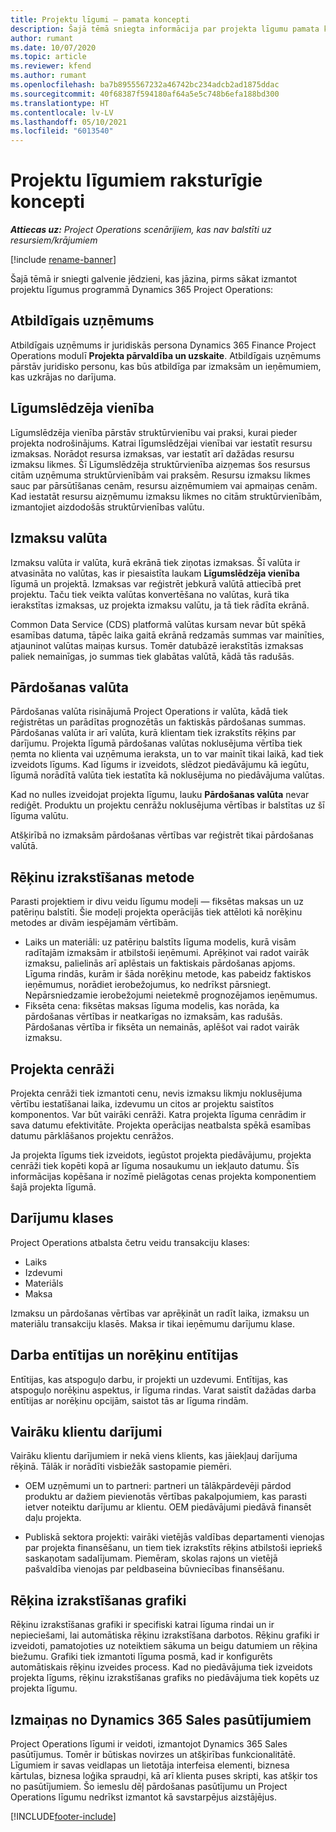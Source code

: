 ```yaml
---
title: Projektu līgumi — pamata koncepti
description: Šajā tēmā sniegta informācija par projekta līgumu pamata konceptiem risinājumā Project Operations.
author: rumant
ms.date: 10/07/2020
ms.topic: article
ms.reviewer: kfend
ms.author: rumant
ms.openlocfilehash: ba7b8955567232a46742bc234adcb2ad1875ddac
ms.sourcegitcommit: 40f68387f594180af64a5e5c748b6efa188bd300
ms.translationtype: HT
ms.contentlocale: lv-LV
ms.lasthandoff: 05/10/2021
ms.locfileid: "6013540"
---
```

# <a name="concepts-unique-to-project-based-contracts"></a>Projektu līgumiem raksturīgie koncepti

_**Attiecas uz:** Project Operations scenārijiem, kas nav balstīti uz resursiem/krājumiem_

[!include [rename-banner](~/includes/cc-data-platform-banner.md)]

Šajā tēmā ir sniegti galvenie jēdzieni, kas jāzina, pirms sākat izmantot projektu līgumus programmā Dynamics 365 Project Operations:

## <a name="owning-company"></a>Atbildīgais uzņēmums

Atbildīgais uzņēmums ir juridiskās persona Dynamics 365 Finance Project Operations modulī **Projekta pārvaldība un uzskaite**. Atbildīgais uzņēmums pārstāv juridisko personu, kas būs atbildīga par izmaksām un ieņēmumiem, kas uzkrājas no darījuma.

## <a name="contracting-unit"></a>Līgumslēdzēja vienība

Līgumslēdzēja vienība pārstāv struktūrvienību vai praksi, kurai pieder projekta nodrošinājums. Katrai līgumslēdzējai vienībai var iestatīt resursu izmaksas. Norādot resursa izmaksas, var iestatīt arī dažādas resursu izmaksu likmes. Šī Līgumslēdzēja struktūrvienība aizņemas šos resursus citām uzņēmuma struktūrvienībām vai praksēm. Resursu izmaksu likmes sauc par pārsūtīšanas cenām, resursu aizņēmumiem vai apmaiņas cenām. Kad iestatāt resursu aizņēmumu izmaksu likmes no citām struktūrvienībām, izmantojiet aizdodošās struktūrvienības valūtu.

## <a name="cost-currency"></a>Izmaksu valūta

Izmaksu valūta ir valūta, kurā ekrānā tiek ziņotas izmaksas. Šī valūta ir atvasināta no valūtas, kas ir piesaistīta laukam **Līgumslēdzēja vienība** līgumā un projektā. Izmaksas var reģistrēt jebkurā valūtā attiecībā pret projektu. Taču tiek veikta valūtas konvertēšana no valūtas, kurā tika ierakstītas izmaksas, uz projekta izmaksu valūtu, ja tā tiek rādīta ekrānā.

Common Data Service (CDS) platformā valūtas kursam nevar būt spēkā esamības datuma, tāpēc laika gaitā ekrānā redzamās summas var mainīties, atjauninot valūtas maiņas kursus. Tomēr datubāzē ierakstītās izmaksas paliek nemainīgas, jo summas tiek glabātas valūtā, kādā tās radušās.

## <a name="sales-currency"></a>Pārdošanas valūta

Pārdošanas valūta risinājumā Project Operations ir valūta, kādā tiek reģistrētas un parādītas prognozētās un faktiskās pārdošanas summas. Pārdošanas valūta ir arī valūta, kurā klientam tiek izrakstīts rēķins par darījumu. Projekta līgumā pārdošanas valūtas noklusējuma vērtība tiek ņemta no klienta vai uzņēmuma ieraksta, un to var mainīt tikai laikā, kad tiek izveidots līgums. Kad līgums ir izveidots, slēdzot piedāvājumu kā iegūtu, līgumā norādītā valūta tiek iestatīta kā noklusējuma no piedāvājuma valūtas.

Kad no nulles izveidojat projekta līgumu, lauku **Pārdošanas valūta** nevar rediģēt. Produktu un projektu cenrāžu noklusējuma vērtības ir balstītas uz šī līguma valūtu.

Atšķirībā no izmaksām pārdošanas vērtības var reģistrēt tikai pārdošanas valūtā.

## <a name="billing-method"></a>Rēķinu izrakstīšanas metode

Parasti projektiem ir divu veidu līgumu modeļi — fiksētas maksas un uz patēriņu balstīti. Šie modeļi projekta operācijās tiek attēloti kā norēķinu metodes ar divām iespējamām vērtībām.

- Laiks un materiāli: uz patēriņu balstīts līguma modelis, kurā visām radītajām izmaksām ir atbilstoši ieņēmumi. Aprēķinot vai radot vairāk izmaksu, palielinās arī aplēstais un faktiskais pārdošanas apjoms. Līguma rindās, kurām ir šāda norēķinu metode, kas pabeidz faktiskos ieņēmumus, norādiet ierobežojumus, ko nedrīkst pārsniegt. Nepārsniedzamie ierobežojumi neietekmē prognozējamos ieņēmumus.
- Fiksēta cena: fiksētas maksas līguma modelis, kas norāda, ka pārdošanas vērtības ir neatkarīgas no izmaksām, kas radušās. Pārdošanas vērtība ir fiksēta un nemainās, aplēšot vai radot vairāk izmaksu.

## <a name="project-price-lists"></a>Projekta cenrāži

Projekta cenrāži tiek izmantoti cenu, nevis izmaksu likmju noklusējuma vērtību iestatīšanai laika, izdevumu un citos ar projektu saistītos komponentos. Var būt vairāki cenrāži. Katra projekta līguma cenrādim ir sava datumu efektivitāte. Projekta operācijas neatbalsta spēkā esamības datumu pārklāšanos projektu cenrāžos.

Ja projekta līgums tiek izveidots, iegūstot projekta piedāvājumu, projekta cenrāži tiek kopēti kopā ar līguma nosaukumu un iekļauto datumu. Šīs informācijas kopēšana ir nozīmē pielāgotas cenas projekta komponentiem šajā projekta līgumā.

## <a name="transaction-classes"></a>Darījumu klases

Project Operations atbalsta četru veidu transakciju klases:

- Laiks
- Izdevumi
- Materiāls
- Maksa

Izmaksu un pārdošanas vērtības var aprēķināt un radīt laika, izmaksu un materiālu transakciju klasēs. Maksa ir tikai ieņēmumu darījumu klase.

## <a name="work-entities-and-billing-entities"></a>Darba entītijas un norēķinu entītijas

Entītijas, kas atspoguļo darbu, ir projekti un uzdevumi. Entītijas, kas atspoguļo norēķinu aspektus, ir līguma rindas. Varat saistīt dažādas darba entītijas ar norēķinu opcijām, saistot tās ar līguma rindām.

## <a name="multi-customer-deals"></a>Vairāku klientu darījumi

Vairāku klientu darījumiem ir nekā viens klients, kas jāiekļauj darījuma rēķinā. Tālāk ir norādīti visbiežāk sastopamie piemēri.

- OEM uzņēmumi un to partneri: partneri un tālākpārdevēji pārdod produktu ar dažiem pievienotās vērtības pakalpojumiem, kas parasti ietver noteiktu darījumu ar klientu. OEM piedāvājumi piedāvā finansēt daļu projekta. 

- Publiskā sektora projekti: vairāki vietējās valdības departamenti vienojas par projekta finansēšanu, un tiem tiek izrakstīts rēķins atbilstoši iepriekš saskaņotam sadalījumam. Piemēram, skolas rajons un vietējā pašvaldība vienojas par peldbaseina būvniecības finansēšanu.

## <a name="invoice-schedules"></a>Rēķina izrakstīšanas grafiki

Rēķinu izrakstīšanas grafiki ir specifiski katrai līguma rindai un ir nepieciešami, lai automātiska rēķinu izrakstīšana darbotos. Rēķinu grafiki ir izveidoti, pamatojoties uz noteiktiem sākuma un beigu datumiem un rēķina biežumu. Grafiki tiek izmantoti līguma posmā, kad ir konfigurēts automātiskais rēķinu izveides process. Kad no piedāvājuma tiek izveidots projekta līgums, rēķinu izrakstīšanas grafiks no piedāvājuma tiek kopēts uz projekta līgumu.

## <a name="changes-from-dynamics-365-sales-orders"></a>Izmaiņas no Dynamics 365 Sales pasūtījumiem

Project Operations līgumi ir veidoti, izmantojot Dynamics 365 Sales pasūtījumus. Tomēr ir būtiskas novirzes un atšķirības funkcionalitātē. Līgumiem ir savas veidlapas un lietotāja interfeisa elementi, biznesa kārtulas, biznesa loģika spraudņi, kā arī klienta puses skripti, kas atšķir tos no pasūtījumiem. Šo iemeslu dēļ pārdošanas pasūtījumu un Project Operations līgumu nedrīkst izmantot kā savstarpējus aizstājējus.


[!INCLUDE[footer-include](../includes/footer-banner.md)]
